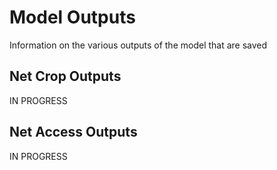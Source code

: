 # Model Outputs

Information on the various outputs of the model that are saved

## Net Crop Outputs
IN PROGRESS

## Net Access Outputs
IN PROGRESS
